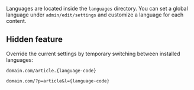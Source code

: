 Languages are located inside the `languages` directory. You can set a global language under `admin/edit/settings` and customize a language for each content.


Hidden feature
--------------

Override the current settings by temporary switching between installed languages:

```
domain.com/article.{language-code}
```

```
domain.com/?p=article&l={language-code}
```